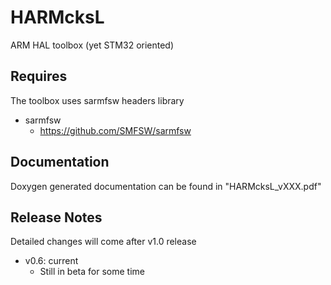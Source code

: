 # HARMcksL
ARM HAL toolbox (yet STM32 oriented)

## Requires

The toolbox uses sarmfsw headers library

- sarmfsw
  - https://github.com/SMFSW/sarmfsw

  
## Documentation

Doxygen generated documentation can be found in "HARMcksL_vXXX.pdf"


## Release Notes
Detailed changes will come after v1.0 release

- v0.6: current
  - Still in beta for some time